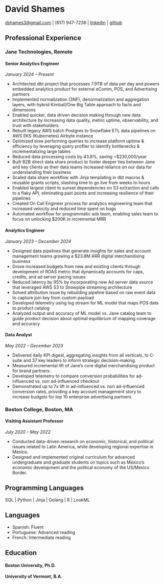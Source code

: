 # David Shames 

[dshames3@gmail.com](dshames3@gmail.com) | (617) 947-7238 | [linkedin](https://www.linkedin.com/in/david-a-shames) | [github](https://github.com/d-shames3)

## Professional Experience

### Jane Technologies, Remote

#### Senior Analytics Engineer  

*January 2024 – Present*

* Architected dbt project that processes 7.9TB of data per day and powers embedded analytics product for external eComm, POS, and Advertising partners
* Implemented normalization (3NF), denormalization and aggregation layers, with hybrid Kimball/One Big Table approach to facts and dimensions
* Enabled quicker, data driven decision making through new data architecture by increasing data quality, metric uptime, observability, and trust with stakeholders
* Rebuilt legacy AWS batch Postgres to Snowflake ETL data pipelines on AWS EKS (Kubernetes) Airbyte instance
* Optimized slow performing queries to increase platform uptime & efficiency by leveraging query profiler to identify bottlenecks & incrementalizing large tables
* Reduced data processing costs by 43.8%, saving ~$230,000/year
* Built B2B direct data share product to foster deeper ties between Jane and key clients as their data teams increased reliance on our data for understanding their business
* Scaled data share workflow with Jinja templating in dbt macros & reusable grants scripts, slashing time to go live from weeks to hours
* Enabled largest client to sunset dependencies on S3 extraction and calls to a flaky API, eliminating pain points and increasing resilience of their pipelines
* Created On Call Engineer process for analytics engineering team that increased velocity and reduced time spent on bugs
* Automated workflow for programmatic ads team, enabling sales team to focus on unlocking $200K in incremental MRR

#### Analytics Engineer  

*January 2023 – December 2024*

* Designed data pipelines that generate insights for sales and account management teams growing a $23.8M ARR digital merchandising business
* Drove increased budgets from new and existing clients through development of ROAS metric that dynamically accounts for caps, credits, and ad server pacing issues
* Reduced latency by 95% by incorporating new Ad server data source that leveraged AWS S3 to Snowpipe streaming architecture
* Solved attribution issue by rebuilding pipeline based on raw event data to capture join key from custom payload
* Developed telemetry using log stream for ML model that maps POS data to product catalog
* Analyzed output and accuracy of ML model vs. Jane catalog team to guide product decision about optimal equilibrium of mapping coverage and accuracy

#### Data Analyst  

*May 2022 – December 2023*

* Delivered daily KPI digest, aggregating insights from all verticals, to C-suite and 37 key leaders to inform strategic decision-making.
* Measured incremental lift of Jane’s core digital merchandising product for brand partners:
* Developed telemetry to compare conversion probabilities for ad-influenced vs. non ad-influenced checkout
* Demonstrated up to 7x lift in ad-influenced vs. non ad-influenced conversion rates, providing a key account management story to increase budgets for top 10 enterprise advertising partners

### Boston College, Boston, MA  

#### Visiting Assistant Professor

*July 2020 – May 2022*

* Conducted data-driven research on economic, historical, and political issues related to Latin America, while developing regional expertise in Mexico.
* Designed and implemented original curriculum for advanced undergraduate and graduate students on topics such as Mexico’s economic development and the political economy of the US/Mexico Border.


## Programming Languages

SQL | Python | Jinja | Golang | R | LookML

## Languages

* Spanish: Fluent
* Portuguese: Advanced reading
* French: Intermediate reading

## Education

#### Boston University, Ph.D.

#### University of Vermont, B.A. 
